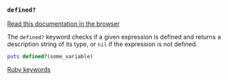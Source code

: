 ### `defined?`

[Read this documentation in the browser](https://github.com/Shopify/ruby-lsp/blob/main/static_docs/descriptions/defined?.md)

The `defined?` keyword checks if a given expression is defined and returns a description string of its type, or `nil` if the expression is not defined.

```ruby
puts defined?(some_variable)
```

[Ruby keywords](https://docs.ruby-lang.org/en/3.3/keywords_rdoc.html)
